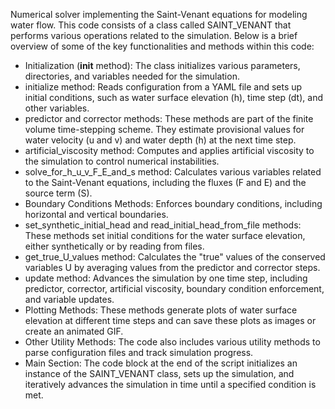 Numerical solver implementing the Saint-Venant equations for modeling water flow. This code consists of a class called SAINT_VENANT that performs various operations related to the simulation. Below is a brief overview of some of the key functionalities and methods within this code:  
  - Initialization (__init__ method): The class initializes various parameters, directories, and variables needed for the simulation.
  - initialize method: Reads configuration from a YAML file and sets up initial conditions, such as water surface elevation (h), time step (dt), and other variables.
  - predictor and corrector methods: These methods are part of the finite volume time-stepping scheme. They estimate provisional values for water velocity (u and v) and water depth (h) at the next time step.
  - artificial_viscosity method: Computes and applies artificial viscosity to the simulation to control numerical instabilities.
  - solve_for_h_u_v_F_E_and_s method: Calculates various variables related to the Saint-Venant equations, including the fluxes (F and E) and the source term (S).
  - Boundary Conditions Methods: Enforces boundary conditions, including horizontal and vertical boundaries.
  - set_synthetic_initial_head and read_initial_head_from_file methods: These methods set initial conditions for the water surface elevation, either synthetically or by reading from files.
  - get_true_U_values method: Calculates the "true" values of the conserved variables U by averaging values from the predictor and corrector steps.
  - update method: Advances the simulation by one time step, including predictor, corrector, artificial viscosity, boundary condition enforcement, and variable updates.
  - Plotting Methods: These methods generate plots of water surface elevation at different time steps and can save these plots as images or create an animated GIF.
  - Other Utility Methods: The code also includes various utility methods to parse configuration files and track simulation progress.
  - Main Section: The code block at the end of the script initializes an instance of the SAINT_VENANT class, sets up the simulation, and iteratively advances the simulation in time until a specified condition is met.